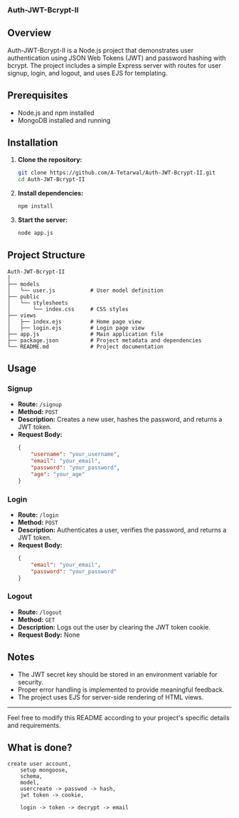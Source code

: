 ### Auth-JWT-Bcrypt-II

## Overview

Auth-JWT-Bcrypt-II is a Node.js project that demonstrates user authentication using JSON Web Tokens (JWT) and password hashing with bcrypt. The project includes a simple Express server with routes for user signup, login, and logout, and uses EJS for templating.

## Prerequisites

- Node.js and npm installed
- MongoDB installed and running

## Installation

1. **Clone the repository:**
    ```sh
    git clone https://github.com/A-Tetarwal/Auth-JWT-Bcrypt-II.git
    cd Auth-JWT-Bcrypt-II
    ```

2. **Install dependencies:**
    ```sh
    npm install
    ```

3. **Start the server:**
    ```sh
    node app.js
    ```

## Project Structure

```
Auth-JWT-Bcrypt-II
│
├── models
│   └── user.js           # User model definition
├── public
│   └── stylesheets
│       └── index.css     # CSS styles
├── views
│   ├── index.ejs         # Home page view
│   ├── login.ejs         # Login page view
├── app.js                # Main application file
├── package.json          # Project metadata and dependencies
└── README.md             # Project documentation
```

## Usage

### Signup

- **Route:** `/signup`
- **Method:** `POST`
- **Description:** Creates a new user, hashes the password, and returns a JWT token.
- **Request Body:**
    ```json
    {
        "username": "your_username",
        "email": "your_email",
        "password": "your_password",
        "age": "your_age"
    }
    ```

### Login

- **Route:** `/login`
- **Method:** `POST`
- **Description:** Authenticates a user, verifies the password, and returns a JWT token.
- **Request Body:**
    ```json
    {
        "email": "your_email",
        "password": "your_password"
    }
    ```

### Logout

- **Route:** `/logout`
- **Method:** `GET`
- **Description:** Logs out the user by clearing the JWT token cookie.
- **Request Body:** None

## Notes

- The JWT secret key should be stored in an environment variable for security.
- Proper error handling is implemented to provide meaningful feedback.
- The project uses EJS for server-side rendering of HTML views.


---

Feel free to modify this README according to your project's specific details and requirements.

## What is done?
```
create user account, 
    setup mongoose,
    schema,
    model,
    usercreate -> passwod -> hash,
    jwt token -> cookie,

    login -> token -> decrypt -> email
```